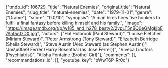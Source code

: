 {"tmdb_id": 106729, "title": "Natural Enemies", "original_title": "Natural Enemies", "slug_title": "natural-enemies", "date": "1979-11-01", "genre": ["Drame"], "score": "0.0/10", "synopsis": "A man hires hires five hookers to fulfill a final fantasy before killing himself and his family.", "image": "https://image.tmdb.org/t/p/w185_and_h278_bestv2/2ypLT5nBQ0eGMgkjbE7Aa0u0zDX.jpg", "actors": ["Hal Holbrook (Paul Steward)", "Louise Fletcher (Miriam Steward)", "Peter Armstrong (Tony Steward)", "Elizabeth Berridge (Sheila Steward)", "Steve Austin (Alex Steward (as Stephen Austin))", "Jos\u00e9 Ferrer (Harry Rosenthal (as Jose Ferrer))", "Viveca Lindfors (Psychiatrist)", "Alisha Fontaine (Brothel Girl)"], "comments": [], "recommandations_id": [], "youtube_key": "bWwT6P-Rr0o"}